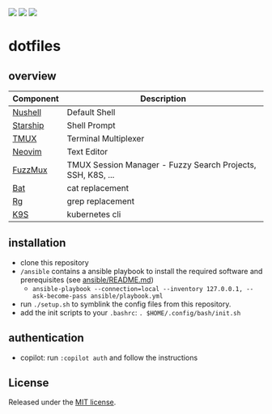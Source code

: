 <a href="https://dotfyle.com/PhilippHeuer/dotfiles-config-nvim"><img src="https://dotfyle.com/PhilippHeuer/dotfiles-config-nvim/badges/leaderkey?style=flat-square" /></a>
<a href="https://dotfyle.com/PhilippHeuer/dotfiles-config-nvim"><img src="https://dotfyle.com/PhilippHeuer/dotfiles-config-nvim/badges/plugins?style=flat-square" /></a>
<a href="https://dotfyle.com/PhilippHeuer/dotfiles-config-nvim"><img src="https://dotfyle.com/PhilippHeuer/dotfiles-config-nvim/badges/plugin-manager?style=flat-square" /></a>

# dotfiles

## overview

| Component                                          | Description                                                 |
| -------------------------------------------------- | ----------------------------------------------------------- |
| [Nushell](https://www.nushell.sh)                  | Default Shell                                               |
| [Starship](https://starship.rs/)                   | Shell Prompt                                                |
| [TMUX](https://en.wikipedia.org/wiki/Tmux)         | Terminal Multiplexer                                        |
| [Neovim](https://neovim.io/)                       | Text Editor                                                 |
| [FuzzMux](https://github.com/PhilippHeuer/fuzzmux) | TMUX Session Manager - Fuzzy Search Projects, SSH, K8S, ... |
| [Bat](https://github.com/sharkdp/bat)              | cat replacement                                             |
| [Rg](https://github.com/BurntSushi/ripgrep)        | grep replacement                                            |
| [K9S](https://github.com/derailed/k9s)             | kubernetes cli                                              |

## installation

- clone this repository
- `/ansible` contains a ansible playbook to install the required software and prerequisites (see [ansible/README.md](ansible/README.md))
  - `ansible-playbook --connection=local --inventory 127.0.0.1, --ask-become-pass ansible/playbook.yml`
- run `./setup.sh` to symblink the config files from this repository.
- add the init scripts to your `.bashrc`: `. $HOME/.config/bash/init.sh`

## authentication

- copilot: run `:copilot auth` and follow the instructions

## License

Released under the [MIT license](./LICENSE).
